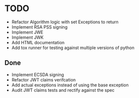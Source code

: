 # TODO

* Refactor Algorithm logic with set Exceptions to return
* Implement RSA PSS signing
* Implement JWE
* Implement JWK
* Add HTML documentation
* Add tox runner for testing against multiple versions of python


## Done

* Implement ECSDA signing
* Refactor JWT claims verifcation
* Add actual exceptions instead of using the base exception
* Audit JWT claims tests and rectify against the spec
